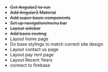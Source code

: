 - ~~Get Angular2 to run~~
- ~~Add Angular2 Material~~
- ~~Add super basic components~~
- ~~Set up navigation/menu bar~~
- ~~Layout sidebar~~
- ~~Add basic routing~~
- Layout home page
- Do base stylings to match current site design
- Layout contact us page
- Layout pay rent page
- Layout Recent Years
- connect to firebase
